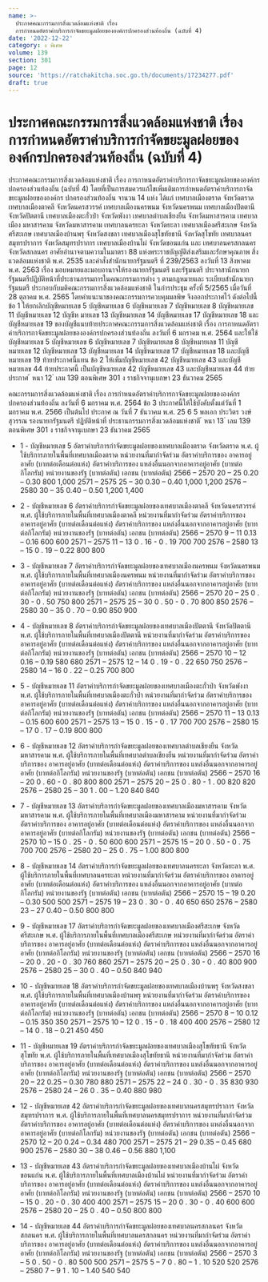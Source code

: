 ```yaml
---
name: >-
  ประกาศคณะกรรมการสิ่งแวดล้อมแห่งชาติ เรื่อง
  การกำหนดอัตราค่าบริการกำจัดขยะมูลฝอยขององค์กรปกครองส่วนท้องถิ่น (ฉบับที่ 4)
date: '2022-12-22'
category: ง พิเศษ
volume: 139
section: 301
page: 12
source: 'https://ratchakitcha.soc.go.th/documents/17234277.pdf'
draft: true
---
```


# ประกาศคณะกรรมการสิ่งแวดล้อมแห่งชาติ เรื่อง การกำหนดอัตราค่าบริการกำจัดขยะมูลฝอยขององค์กรปกครองส่วนท้องถิ่น (ฉบับที่ 4)

ประกาศคณะกรรมการสิ่งแวดล้อมแห่งชาติ เรื่อง การกาหนดอัตราค่าบริการกาจัดขยะมูลฝอยขององค์กรปกครองส่วนท้องถิ่น (ฉบับที่ 4) โดยที่เป็นการสมควรแก้ไขเพิ่มเติมการกำหนดอัตราค่าบริการกาจัดขยะมูลฝอยขององค์กร ปกครองส่วนท้องถิ่น จานวน 14 แห่ง ได้แก่ เทศบาลเมืองตราด จังหวัดตราด เทศบาลเมืองตาคลี จังหวัดนครสวรรค์ เทศบาลเมืองนครพนม จังหวัดนครพนม เทศบาลเมืองปัตตานี จังหวัดปัตตานี เทศบาลเมืองตะกั่วป่า จังหวัดพังงา เทศบาลตำบลเชียงยืน จังหวัดมหาสารคาม เทศบาลเมือง มหาสารคาม จังหวัดมหาสารคาม เทศบาลนครยะลา จังหวัดยะลา เทศบาลเมืองศรีสะเกษ จังหวัดศรีสะเกษ เทศบาลเมืองบ้านพรุ จังหวัดสงขลา เทศบาลเมืองสุโขทัยธานี จังหวัดสุโขทัย เทศบาลนครสมุทรปราการ จังหวัดสมุทรปราการ เทศบาลเมืองบ้านไผ่ จังหวัดขอนแก่น และ เทศบาลนครสกลนคร จังหวัดสกลนคร อาศัยอำนาจตามความในมาตรา 88 แห่งพระราชบัญญัติส่งเสริมและรักษาคุณภาพ สิ่งแวดล้อมแห่งชาติ พ.ศ. 2535 และคำสั่งสำนักนายกรัฐมนตรี ที่ 239/2563 ลงวันที่ 13 สิงหาคม พ.ศ. 2563 เรื่อง มอบหมายและมอบอานาจให้รองนายกรัฐมนตรี และรัฐมนตรี ประจาสานักนายกรัฐมนตรีปฏิบัติหน้าที่ประธานกรรมการในคณะกรรมการต่าง ๆ ตามกฎหมายและ ระเบียบสำนักนายกรัฐมนตรี ประกอบกับมติคณะกรรมการสิ่งแวดล้อมแห่งชาติ ในกำรประชุม ครั้งที่ 5/2565 เมื่อวันที่ 28 ตุลาคม พ.ศ. 2565 โดยคำแนะนาของคณะกรรมการควบคุมมลพิษ จึงออกประกาศไว้ ดังต่อไปนี้ ข้อ 1 ให้ยกเลิกบัญชีหมายเลข 5 บัญชีหมายเลข 6 บัญชีหมายเลข 7 บัญชีหมายเลข 8 บัญชีหมายเลข 11 บัญชีหมายเลข 12 บัญชีห มายเลข 13 บัญชีหมายเลข 14 บัญชีหมายเลข 17 บัญชีหมายเลข 18 และบัญชีหมายเลข 19 ของบัญชีแนบท้ายประกาศคณะกรรมการสิ่งแวดล้อมแห่งชาติ เรื่อง การกาหนดอัตราค่าบริการกาจัดขยะมูลฝอยขององค์กรปกครองส่วนท้องถิ่น ลงวันที่ 6 มกราคม พ.ศ. 2564 และให้ใช้บัญชีหมายเลข 5 บัญชีหมายเลข 6 บัญชีหมายเลข 7 บัญชีหมายเลข 8 บัญชีหมายเลข 11 บัญชีหมายเลข 12 บัญชีหมายเลข 13 บัญชีหมายเลข 14 บัญชีหมายเลข 17 บัญชีหมายเลข 18 และบัญชีหมายเลข 19 ท้ายประกาศนี้แทน ข้อ 2 ให้เพิ่มบัญชีหมายเลข 42 บัญชีหมายเลข 43 และบัญชีหมายเลข 44 ท้ายประกาศนี้ เป็นบัญชีหมายเลข 42 บัญชีหมายเลข 43 และบัญชีหมายเลข 44 ท้ายประกาศ ้ หนา 12 ่ เลม 139 ตอนพิเศษ 301 ง ราชกิจจานุเบกษา 23 ธันวาคม 2565

คณะกรรมการสิ่งแวดล้อมแห่งชาติ เรื่อง การกำหนดอัตราค่าบริการกาจัดขยะมูลฝอยขององค์กร ปกครองส่วนท้องถิ่น ลงวันที่ 6 มกราคม พ.ศ. 2564 ข้อ 3 ประกาศนี้ให้ใช้บังคับตั้งแต่วันที่ 1 มกราคม พ.ศ. 2566 เป็นต้นไป ประกาศ ณ วันที่ 7 ธันวาคม พ.ศ. 25 6 5 พลเอก ประวิตร วงษ์สุวรรณ รองนายกรัฐมนตรี ปฏิบัติหน้าที่ ประธานกรรมการสิ่งแวดล้อมแห่งชาติ ้ หนา 13 ่ เลม 139 ตอนพิเศษ 301 ง ราชกิจจานุเบกษา 23 ธันวาคม 2565

- 1 - บัญชีหมายเลข 5 อัตราค่าบริการกำจัดขยะมูลฝอยของเทศบาลเมืองตราด จังหวัดตราด พ.ศ. ผู้ใช้บริการภายในพื้นที่เทศบาลเมืองตราด หน่วยงานที่มากำจัดร่วม อัตราค่าบริการของ อาคารอยู่อาศัย (บาทต่อเดือนต่อแห่ง) อัตราค่าบริการของ แหล่งอื่นนอกจากอาคารอยู่อาศัย (บาทต่อกิโลกรัม) หน่วยงานของรัฐ (บาทต่อตัน) เอกชน (บาทต่อตัน) 2566 – 2570 20 – 25 0.20 – 0.30 800 1,000 2571 – 2575 25 – 30 0.30 – 0.40 1,000 1,200 2576 – 2580 30 – 35 0.40 – 0.50 1,200 1,400

- 2 - บัญชีหมายเลข 6 อัตราค่าบริการกำจัดขยะมูลฝอยของเทศบาลเมืองตาคลี จังหวัดนครสวรรค์ พ.ศ. ผู้ใช้บริการภายในพื้นที่เทศบาลเมืองตาคลี หน่วยงานที่มากำจัดร่วม อัตราค่าบริการของ อาคารอยู่อาศัย (บาทต่อเดือนต่อแห่ง) อัตราค่าบริการของ แหล่งอื่นนอกจากอาคารอยู่อาศัย (บาทต่อกิโลกรัม) หน่วยงานของรัฐ (บาทต่อตัน) เอกชน (บาทต่อตัน) 2566 – 2570 9 – 11 0.13 – 0.16 600 600 2571 – 2575 11 – 13 0 . 16 - 0 . 19 700 700 2576 – 2580 13 – 15 0 . 19 – 0.22 800 800

- 3 - บัญชีหมายเลข 7 อัตราค่าบริการกำจัดขยะมูลฝอยของเทศบาลเมืองนครพนม จังหวัดนครพนม พ.ศ. ผู้ใช้บริการภายในพื้นที่เทศบาลเมืองนครพนม หน่วยงานที่มากำจัดร่วม อัตราค่าบริการของ อาคารอยู่อาศัย (บาทต่อเดือนต่อแห่ง) อัตราค่าบริการของ แหล่งอื่นนอกจากอาคารอยู่อาศัย (บาทต่อกิโลกรัม) หน่วยงานของรัฐ (บาทต่อตัน) เอกชน (บาทต่อตัน) 2566 – 2570 20 – 25 0 . 30 - 0 . 50 750 800 2571 – 2575 25 – 30 0 . 50 - 0 . 70 800 850 2576 – 2580 30 – 35 0 . 70 – 0.90 850 900

- 4 - บัญชีหมายเลข 8 อัตราค่าบริการกำจัดขยะมูลฝอยของเทศบาลเมืองปัตตานี จังหวัดปัตตานี พ.ศ. ผู้ใช้บริการภายในพื้นที่เทศบาลเมืองปัตตานี หน่วยงานที่มากำจัดร่วม อัตราค่าบริการของ อาคารอยู่อาศัย (บาทต่อเดือนต่อแห่ง) อัตราค่าบริการของ แหล่งอื่นนอกจากอาคารอยู่อาศัย (บาทต่อกิโลกรัม) หน่วยงานของรัฐ (บาทต่อตัน) เอกชน (บาทต่อตัน) 2566 – 2570 10 – 12 0.16 – 0.19 580 680 2571 – 2575 12 – 14 0 . 19 - 0 . 22 650 750 2576 – 2580 14 – 16 0 . 22 – 0.25 700 800

- 5 - บัญชีหมายเลข 11 อัตราค่าบริการกำจัดขยะมูลฝอยของเทศบาลเมืองตะกั่วป่า จังหวัดพังงา พ.ศ. ผู้ใช้บริการภายในพื้นที่เทศบาลเมืองตะกั่วป่า หน่วยงานที่มากำจัดร่วม อัตราค่าบริการของ อาคารอยู่อาศัย (บาทต่อเดือนต่อแห่ง) อัตราค่าบริการของ แหล่งอื่นนอกจากอาคารอยู่อาศัย (บาทต่อกิโลกรัม) หน่วยงานของรัฐ (บาทต่อตัน) เอกชน (บาทต่อตัน) 2566 – 2570 11 – 13 0.13 – 0.15 600 600 2571 – 2575 13 – 15 0 . 15 - 0 . 17 700 700 2576 – 2580 15 – 17 0 . 17 – 0.19 800 800

- 6 - บัญชีหมายเลข 12 อัตราค่าบริการกำจัดขยะมูลฝอยของเทศบาลตำบลเชียงยืน จังหวัดมหาสารคาม พ.ศ. ผู้ใช้บริการภายในพื้นที่เทศบาลตำบลเชียงยืน หน่วยงานที่มากำจัดร่วม อัตราค่าบริการของ อาคารอยู่อาศัย (บาทต่อเดือนต่อแห่ง) อัตราค่าบริการของ แหล่งอื่นนอกจากอาคารอยู่อาศัย (บาทต่อกิโลกรัม) หน่วยงานของรัฐ (บาทต่อตัน) เอกชน (บาทต่อตัน) 2566 – 2570 16 – 20 0 . 60 - 0 . 80 800 800 2571 – 2575 20 – 25 0 . 80 - 1 . 00 820 820 2576 – 2580 25 – 30 1 . 00 – 1.20 840 840

- 7 - บัญชีหมายเลข 13 อัตราค่าบริการกำจัดขยะมูลฝอยของเทศบาลเมืองมหาสารคาม จังหวัดมหาสารคาม พ.ศ. ผู้ใช้บริการภายในพื้นที่เทศบาลเมืองมหาสารคาม หน่วยงานที่มากำจัดร่วม อัตราค่าบริการของ อาคารอยู่อาศัย (บาทต่อเดือนต่อแห่ง) อัตราค่าบริการของ แหล่งอื่นนอกจากอาคารอยู่อาศัย (บาทต่อกิโลกรัม) หน่วยงานของรัฐ (บาทต่อตัน) เอกชน (บาทต่อตัน) 2566 – 2570 10 – 15 0 . 25 - 0 . 50 600 600 2571 – 2575 15 – 20 0 . 50 - 0 . 75 700 700 2576 – 2580 20 – 25 0 . 75 – 1.00 800 800

- 8 - บัญชีหมายเลข 14 อัตราค่าบริการกำจัดขยะมูลฝอยของเทศบาลนครยะลา จังหวัดยะลา พ.ศ. ผู้ใช้บริการภายในพื้นที่เทศบาลนครยะลา หน่วยงานที่มากำจัดร่วม อัตราค่าบริการของ อาคารอยู่อาศัย (บาทต่อเดือนต่อแห่ง) อัตราค่าบริการของ แหล่งอื่นนอกจากอาคารอยู่อาศัย (บาทต่อกิโลกรัม) หน่วยงานของรัฐ (บาทต่อตัน) เอกชน (บาทต่อตัน) 2566 – 2570 15 – 19 0.20 – 0.30 500 500 2571 – 2575 19 – 23 0 . 30 - 0 . 40 650 650 2576 – 2580 23 – 27 0.40 – 0.50 800 800

- 9 - บัญชีหมายเลข 17 อัตราค่าบริการกำจัดขยะมูลฝอยของเทศบาลเมืองศรีสะเกษ จังหวัดศรีสะเกษ พ.ศ. ผู้ใช้บริการภายในพื้นที่เทศบาลเมืองศรีสะเกษ หน่วยงานที่มากำจัดร่วม อัตราค่าบริการของ อาคารอยู่อาศัย (บาทต่อเดือนต่อแห่ง) อัตราค่าบริการของ แหล่งอื่นนอกจากอาคารอยู่อาศัย (บาทต่อกิโลกรัม) หน่วยงานของรัฐ (บาทต่อตัน) เอกชน (บาทต่อตัน) 2566 – 2570 16 – 20 0 . 20 - 0 . 30 760 860 2571 – 2575 20 – 25 0 . 30 - 0 . 40 800 900 2576 – 2580 25 – 30 0 . 40 – 0.50 840 940

- 10 - บัญชีหมายเลข 18 อัตราค่าบริการกำจัดขยะมูลฝอยของเทศบาลเมืองบ้านพรุ จังหวัดสงขลา พ.ศ. ผู้ใช้บริการภายในพื้นที่เทศบาลเมืองบ้านพรุ หน่วยงานที่มากำจัดร่วม อัตราค่าบริการของ อาคารอยู่อาศัย (บาทต่อเดือนต่อแห่ง) อัตราค่าบริการของ แหล่งอื่นนอกจากอาคารอยู่อาศัย (บาทต่อกิโลกรัม) หน่วยงานของรัฐ (บาทต่อตัน) เอกชน (บาทต่อตัน) 2566 – 2570 8 – 10 0.12 – 0.15 350 350 2571 – 2575 10 – 12 0 . 15 - 0 . 18 400 400 2576 – 2580 12 – 14 0 . 18 – 0.21 450 450

- 11 - บัญชีหมายเลข 19 อัตราค่าบริการกำจัดขยะมูลฝอยของเทศบาลเมืองสุโขทัยธานี จังหวัดสุโขทัย พ.ศ. ผู้ใช้บริการภายในพื้นที่เทศบาลเมืองสุโขทัยธานี หน่วยงานที่มากำจัดร่วม อัตราค่าบริการของ อาคารอยู่อาศัย (บาทต่อเดือนต่อแห่ง) อัตราค่าบริการของ แหล่งอื่นนอกจากอาคารอยู่อาศัย (บาทต่อกิโลกรัม) หน่วยงานของรัฐ (บาทต่อตัน) เอกชน (บาทต่อตัน) 2566 – 2570 20 – 22 0.25 – 0.30 780 880 2571 – 2575 22 – 24 0 . 30 - 0 . 35 830 930 2576 – 2580 24 – 26 0 . 35 – 0.40 880 980

- 12 - บัญชีหมายเลข 42 อัตราค่าบริการกำจัดขยะมูลฝอยของเทศบาลนครสมุทรปราการ จังหวัดสมุทรปราการ พ.ศ. ผู้ใช้บริการภายในพื้นที่เทศบาลนครสมุทรปราการ หน่วยงานที่มากำจัดร่วม อัตราค่าบริการของ อาคารอยู่อาศัย (บาทต่อเดือนต่อแห่ง) อัตราค่าบริการของ แหล่งอื่นนอกจากอาคารอยู่อาศัย (บาทต่อกิโลกรัม) หน่วยงานของรัฐ (บาทต่อตัน) เอกชน (บาทต่อตัน) 2566 – 2570 12 – 20 0.24 – 0.34 480 700 2571 – 2575 21 – 29 0.35 – 0.45 680 900 2576 – 2580 30 – 38 0.46 – 0.56 880 1,100

- 13 - บัญชีหมายเลข 43 อัตราค่าบริการกำจัดขยะมูลฝอยของเทศบาลเมืองบ้านไผ่ จังหวัดขอนแก่น พ.ศ. ผู้ใช้บริการภายในพื้นที่เทศบาลเมืองบ้านไผ่ หน่วยงานที่มากำจัดร่วม อัตราค่าบริการของ อาคารอยู่อาศัย (บาทต่อเดือนต่อแห่ง) อัตราค่าบริการของ แหล่งอื่นนอกจากอาคารอยู่อาศัย (บาทต่อกิโลกรัม) หน่วยงานของรัฐ (บาทต่อตัน) เอกชน (บาทต่อตัน) 2566 – 2570 10 – 15 0 . 20 - 0 . 30 400 400 2571 – 2575 15 – 20 0 . 30 - 0 . 40 600 600 2576 – 2580 20 – 25 0 . 40 – 0.50 800 800

- 14 - บัญชีหมายเลข 44 อัตราค่าบริการกำจัดขยะมูลฝอยของเทศบาลนครสกลนคร จังหวัดสกลนคร พ.ศ. ผู้ใช้บริการภายในพื้นที่เทศบาลนครสกลนคร หน่วยงานที่มากำจัดร่วม อัตราค่าบริการของ อาคารอยู่อาศัย (บาทต่อเดือนต่อแห่ง) อัตราค่าบริการของ แหล่งอื่นนอกจากอาคารอยู่อาศัย (บาทต่อกิโลกรัม) หน่วยงานของรัฐ (บาทต่อตัน) เอกชน (บาทต่อตัน) 2566 – 2570 3 – 5 0 . 50 - 0 . 80 500 500 2571 – 2575 5 – 7 0 . 80 – 1 . 10 520 520 2576 – 2580 7 – 9 1 . 10 – 1.40 540 540
